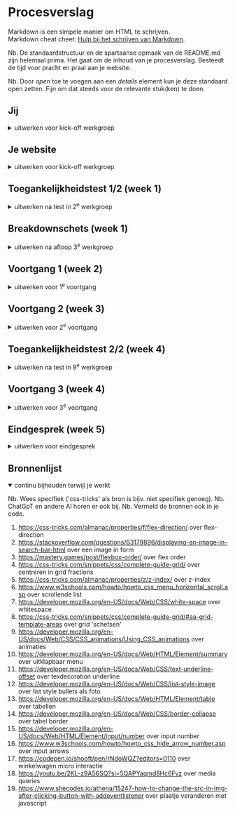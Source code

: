 # Procesverslag
Markdown is een simpele manier om HTML te schrijven.  
Markdown cheat cheet: [Hulp bij het schrijven van Markdown](https://github.com/adam-p/markdown-here/wiki/Markdown-Cheatsheet).

Nb. De standaardstructuur en de spartaanse opmaak van de README.md zijn helemaal prima. Het gaat om de inhoud van je procesverslag. Besteedt de tijd voor pracht en praal aan je website.

Nb. Door *open* toe te voegen aan een *details* element kun je deze standaard open zetten. Fijn om dat steeds voor de relevante stuk(ken) te doen.





## Jij

<details>
  <summary>uitwerken voor kick-off werkgroep</summary>

  ### Auteur:
  Jared Penner

  #### Je startniveau:
  blauw

  #### Je focus:
  responsive
 
</details>





## Je website

<details>
  <summary>uitwerken voor kick-off werkgroep</summary>

  ### Je opdracht:
  https://www.primera.nl/

  #### Screenshot(s) van de eerste pagina (small screen): 
  Home pagina <br>
  <img src="readme-images/primera_home.jpeg" width="375px" alt="De homepagna van de Primera website.">

  #### Screenshot(s) van de tweede pagina (small screen):
  Cadeaubox cadeaukaart met tony chocolonely <br>
  <img src="readme-images/primera_product.png" width="375px" alt="Productpagina van Tony Chocolonly cadeaubox.">
 
</details>



## Toegankelijkheidstest 1/2 (week 1)

<details>
  <summary>uitwerken na test in 2<sup>e</sup> werkgroep</summary>

  ### Bevindingen
  Lijst met je bevindingen die in de test naar voren kwamen:

  * De HTML code heeft veel errors.
  * De lijsten in de code zijn niet correct.
  * De buttons worden aangesproken met een span.
  * Support geen dark mode.
  * Kan de text grootte niet aanpassen.
  * De inlog knop wordt door de screenreeder niet erkend.

  <a href="readme-images/wcag_check_primera.pdf">Ingevulde WCAG checklist over de site van Primera.</a>

</details>



## Breakdownschets (week 1)

<details>
  <summary>uitwerken na afloop 3<sup>e</sup> werkgroep</summary>

  ### de hele pagina: 
  <img src="readme-images/breakdown/breakdownschets_home.jpg" width="375px" alt="breakdown van de hele pagina">

  ### de header: 
  <img src="readme-images/breakdown/breakdownschets_home_header.jpg" width="375px" alt="breakdown van de header van de pagina">

  ### de main: 
  <img src="readme-images/breakdown/breakdownschets_home_main_1.jpg" width="375px" alt="breakdown van het eerste deel van de main"><br>
  <img src="readme-images/breakdown/breakdownschets_home_main_2.jpg" width="375px" alt="breakdown van het tweede deel van de main">

  ### de footer: 
  <img src="readme-images/breakdown/breakdownschets_home_footer.jpg" width="375px" alt="breakdown van de footer van de pagina">

  ### dynamisch deel (bijv menu):
  <img src="readme-images/breakdown/breakdownschets_nav.jpg" width="375px" alt="breakdown van het menu">

  ### de tweede pagina: 
  <img src="readme-images/breakdown/breakdownschets_2e_p.jpg" width="375px" alt="breakdown van de gehele tweede pagina">

</details>





## Voortgang 1 (week 2)

<details>
  <summary>uitwerken voor 1<sup>e</sup> voortgang</summary>

  ### Stand van zaken

  De content van de website in html zetten ging goed met behulp van de breakdown schets. De opdrachten waren handig om kennis weer een beetje op te halen. Verder heb ik de opdrachten opgeslagen zodat ik het later weer kan gebruiken. Nu ik alle content heb ben ik van boven naar beneden bezig met het stijlen van de pagina.

  Het ophalen van de afbeeldingen uit de Primera website lukte niet. De afbeeldingen stonden binnen de before en dan in de css maar kunnen nu wel opgehaald worden. Verder had ik nog wat vragen over de transities. Dit kan veelal met css opgelost worden. Het secondaire menu kan met translate verwijderen en verschijnen.

  <img src="readme-images/ophalen_afbeeldingen.png" alt="screenshot van een geïnspecteerde afbeelding op de site van Primera">

  #### Het menu

  Het maken van een menu dat je kan open klappen, heb ik gedaan met de oefening op codepen. Ik heb met translate het menu uit beeld gebracht en heb deze weer terug laten komen met translate. Om het werkend te maken heb ik javascript gebruikt waar ik onclick gebruikte om functies uit te laten voeren.

  <img src="/readme-images/open_menu.png" alt="screenshot van de knop om het menu te openen" width="375px">
  <img src="/readme-images/open_menu_2.png" alt="screenshot van het menu open geklapt" width="375px">
  <img src="/readme-images/open_menu_html.png" alt="screenshot van de html code van de navigatie" width="375px">
  <img src="/readme-images/open_menu_css.png" alt="screenshot van de css die ik heb gebruikt om het menu vorm te geven" width="375px">
  <img src="/readme-images/open_menu_java.png" alt="screenshot van de javascript code met de functies die worden uitgevoerd" width="375px">


  ### Agenda voor meeting
  samen met je groepje opstellen

  | Jared                                                                                       | student 2          | student 3    | student 4        |
  | ---                                                                                         | ---                | ---          | ---              |
  | Kan een afbeelding in een form?                                                             | ...                | ...          |                  |
  | Kan ik het doorklikken in het menu ook met een transitie doen?                              | ...                | ...          | ...              |
  | Hoe kan ik deze afbeeldingen van de site halen?                                             | ...                | ...          | ...              |
  | Het geanimeerde in de header, is dat met een list?                                          | ...                | ...          | ...              |


  ### Verslag van meeting

  - De readme is goed ingevuld
  - De code ziet er netjes uit
  - Je kan een afbeelding zeker in de form zetten
  - Net zoals je het menu laat verschijnen kan je ook een secundair menu verschijnen en verwijderen
  - De afbeeldingen staan binnen een before en in de css, hieruit kan je ze halen
  - Ja het geanimeerde kan je doen met een list en dan met translate en animate kan je het laten animeren
  - Ik ben goed op weg

</details>





## Voortgang 2 (week 3)

<details>
  <summary>uitwerken voor 2<sup>e</sup> voortgang</summary>

  ### Stand van zaken

  #### grid-area
  Ik wilde dat de tekst en de knop in de grid op dezelfde hoogtte zaten dus gebruikte ik hiervoor align-items maar er veranderde niks.

  <img src="/readme-images/code_grid_align.png" alt="screenshot van de code align-items" width="375px">
  <img src="/readme-images/site_grid_align.png" alt="screenshot van de tekst en button op de site" width="375px">

  Dus had ik hulp gevraagd aan Demi die me als tip gaf om gebruik te maken van grid-area. Dit omdat deze code ervoor zorgt dat ik de elementen in de grid kan verplaatsen.

  <img src="/readme-images/menu_kruis.png" alt="screenshot van het woord 'menu' en het kruisje in een grid op dezelfde hoogtte" width="375px">
  <img src="/readme-images/menu_kruis_code.png" alt="screenshot van de code waar grid-area wordt gebruikt" width="375px">

  #### background image
  Om een icoontje in de zoekbalk te krijgen heb ik gebruikt gemaakt van een backgroundimage. Ik probeerde het eerst in de input te krijgen met flexbox maar dit werkte niet handig. Dus had ik opgezocht hoe anderen dit doen en kwam ik terecht bij Stackoverflow waar ik zag dat iemand het met een background image deed.

  <img src="/readme-images/zoekbalk_image.png" alt="screenshot van de zoekbalk met een vergrootglas icon erin aan de rechterkant" width="375px">
  <img src="/readme-images/zoekbalk_image_code.png" alt="screenshot van de code waar background image gebruikt voor het icon in de zoekbalk" width="375px">

  #### flex-directon
  Verder probeerde ik in de navigatie de tekst onder de icoontjes te zetten met flexbox. Maar ook de icons naast elkaar te zetten. Hiervoor gebruikte ik flex-direction column maar dan werden mijn icons verplaatst naar het midden en uitgerekt.

  <img src="/readme-images/tekst_niet_onder_icon.png" alt="screenshot van iconen en tekst naast elkaar" width="375px">
  <img src="/readme-images/text_icon_flex_mislukt.png" alt="screenshot van uitgerekte iconen in het midden van de pagina" width="375px">
  <img src="/readme-images/text_icon_flex_code.png" alt="screenshot van de code waar flex en flex-direction wordt gebruikt" width="375px">


  ### Agenda voor meeting
  samen met je groepje opstellen

  | Jared                                                             | student 2          | student 3    | student 4        |
  | ---                                                               | ---                | ---          | ---              |
  | Hoe krijg ik de items bovenaan naast elkaar en de tekst onder de icons?                                 | ...                | ...          |                  |
  | Bij het onderste deel van de header probeer ik de items naast elkaar te zetten en de tekts in een lange regel.   | ...                | ...          | ...              |
  | Hoe zou ik een list scrollbaar kunnen maken?                  | ...                | ...          | ...              |
  | Ik probeerde een tweede sectie aan te spreken maar het werkte niet, waarom?               | ...                | ...          | ...              |
  | Hoe kan ik het beste tekst over een image doen i.p.v. translate? | ...                 | ...          | ...             |


  ### Verslag van meeting
  hier na afloop snel de uitkomsten van de meeting vastleggen

  - Voor de eerste vraag kan ik proberen de items in een list te zetten en deze met flex-direction naast elkaar te zetten.
  - Tip: gerbuik liever em of rem dan px omdat deze beter werken met responsiveness.
  - Voor de tweede vraag kan ik kijken of overflow: scroll en eventueel white-space: nowrap.
  - Een list kun je scrollbaar maken met overflow: scroll.
  - Ik gebruikte nth-child inplaats van nth-of-type. Dit werkte niet omdat het tweede kind een article was. Bij nth-of-type gaat hij echt op zoek naar het kind van hetzelfde type.
  - Om tekst over een afbeelding te zetten kan je het best gebruik maken van position absolute. Omdat als je translate gebruikt, blijven deze elementen ook zichtbaar als je het menu opent.

</details>





## Toegankelijkheidstest 2/2 (week 4)

<details>
  <summary>uitwerken na test in 9<sup>e</sup> werkgroep</summary>

  ### Bevindingen
  Lijst met je bevindingen die in de test naar voren kwamen (geef ook aan wat er verbeterd is):

  #### Verbeteringen
  * De HTML code geeft nu maar éen error
  * Voor buttons heb ik het button element gebruikt
  * Viewport zoom is niet disabbeld
  * Voor list items heb ik gebruik gemaakt van ol, ul of li
  * Keyboard focus klopt met de visuele layout

  #### Verbeterpunten
  * Ik ben vergeten een H1 te gerbuiken
  * Er kan nog onder cadeaukaarten iets meer ruimte om te scrollen
  * Darkmode wordt niet gesupport
  * De focusstate is de standaard focusstate ik zou nog een eigen kunnen toevoegen

  <a href="readme-images/wcag_check_2_primera.pdf">Ingevulde WCAG checklist over de site van Primera.</a>

</details>





## Voortgang 3 (week 4)

<details>
  <summary>uitwerken voor 3<sup>e</sup> voortgang</summary>

  ### Stand van zaken

  #### Cadeaufolder
  Het opmaken van de cadeaufolder sectie ging erg goed. Ik heb flex en order gerbuikt om de afbeelding bovenaan te zetten. Verder heb ik vooral gebruik gemaakt van padding, font-size en font-family om de sectie op te maken.

  <img src="/readme-images/cadeaufolder_g.png" alt="Een screenshot van de website van een iPhone mockup met tekst en een knop" width="375px">
  <img src="/readme-images/cadeaufolder_code.png" alt="Een screenshot van de code van de opmaak voor de sectie van de cadeaufolder" width="375px">

  #### Iconen boven aan de pagina
  De iconen boven aan de pagina wilden nu wel naast elkaar staan, maar de ruimte ertussen verschilde. Ik heb dit probleem proberen op te lossen met justify-content, img padding en width maar geen van deze werkte. Uiteindelijk heb ik niet zo moeilijk gedacht en heb ik text-align center geprobeerd wat werkte.

  <img src="/readme-images/topnavfout.png" alt="screenshot van iconen die naast elkaar staan met ongelijke witruimte ertussen" width="375px">
  <img src="/readme-images/topnavcode.png" alt="screenshot van de code text-align center" width="375px">
  <img src="/readme-images/topnavgoed.png" alt="screenshot van iconen die naast elkaar staan met gelijke witruimte ertussen" width="375px">

  #### Geanimeerde lijst
  De lijst onder in mijn header moest als uitgestrekte regels naast elkaar staan. Dit wilde ik doen doormiddel van flex en felx-direction. Wanneer ik dit deed kwamen de list items wel naast elkaar te staan, maar de regels waren niet uitgestrekt. Demi zei dat ik dit kon proberen op te lossen met overflow scroll en evt. white-space nowrap dus heb ik dit geprobeerd. Om ze dan naast elkaar te krijgen heb ik gebruik gemaakt van een inline-block dat ervoor zorgt dat de list items niet zomaar meer verticale ruimte innemen.

  <img src="/readme-images/list_header.png" alt="screenshot van list items naast elkaar gepropt" width="375px">
  <img src="/readme-images/list_header_c.png" alt="screenshot van de code overflow, white-space en inline-block" width="375px">
  <img src="/readme-images/list_header_g.png" alt="screenshot van list items gestrekt naast elkaar" width="375px">

  De lijst heb ik geanimeerd in de css met behulp van Mozilla. Door de animation iteration op infinity te zetten, blijft de animatie zich constant afspelen. Met keyframes heb aangegeven waar de elementen heen moeten animeren. In mijn geval moest de animatie constant naar links verplaatsen. Dit gebeurde echter niet. De animatie scrolde aan het einde weer terug naar rechts om bij het begin te komen. Dit kwam omdat ik de eindpositie van de animatie weer op 0 had gezet. Dus heb ik deze veranderd en ik heb de animation fill mode naar forward gezet. Hierdoor zou de animatie constant voorwaards moeten gaan.

  <img src="/readme-images/animatie_eerst.png" alt="screenshot van de code waar ik de eind positie op 0 is" width="375px">
  <img src="/readme-images/animatie_juist.png" alt="screenshot van de code waar animation fill mode foreward is gebruikt en de animatie niet een eindpositie van 0 heeft" width="375px">

  Nu deed de animatie het goed alleen moest ik er nog voor zorgen dat hij een aantal seconde still bleef staan. Dit heb ik gedaan door de animatie een duur te geven van 20 secondes en de positie tussen 30 procent hetzelfde te houden. Hierdoor blijft de animatie dus een aantal seconde stil staan voor een aantal secondes.

  <img src="/readme-images/animatie_met_pauze.png" alt="screenshot van de code waar ik de positie om de 30 procent gelijk houdt" width="375px"> 

  #### Icon naast tekst
  Bij de cadeauzoeker wilde ik het icoontje van het vergrootglas naast de header zetten door middel van een grid. Op CSS tricks zag ik dat hier een manier voor was door de grid een soort van te schetsen. Hiervoor gaf ik eerst met grid-area elk onderdeel wat in de grid zit een eigen naam. Vervolgens heb ik in de sectie waar ik de grid heb geplaatst grid-template-areas gebruikt om de grid te 'schetsen'. Ik gaf een rij aan met aanhalingstekens en in elke column zette ik de naam van het element dat ik daar wilde hebben.

  <img src="/readme-images/cadeauzoeker _icon_fout.png" alt="screenshot van vergrootglas icon dat onder de header staat" width="375px">
  <img src="/readme-images/cadeauzoeker_icon_code.png" alt="screenshot van code waar ik grid-area gebruik" width="375px">
  <img src="/readme-images/cadeauzoeker_icon_goed.png" alt="screenshot van vergrootglas icon dat naast de header staat" width="375px">

  #### Z-index
  Omdat ik position absolute heb gebruikt om tekst over plaatjes te krijgen, bleef deze tekst ook zichtbaar als ik mijn menu open klapte. Om dit op te lossen heb ik gebruik gemaakt van de z-index. Hiermee zeg ik op welke layer mijn element moet zijn. Door het menu een z-index van één te geven, zeg ik dus dat het menu boven alle andere elementen zichtbaar moet zijn.

  <img src="/readme-images/z_index.png" alt="screenshot van tekst op het uitgeklapte menu" width="375px">
  <img src="/readme-images/z_index_code.png" alt="screenshot van de z-index code in css" width="375px">

  #### Margin-left
  In mijn menu wilde graag de iconen naast de tekst helemaal aan de rechter kant hebben. Dit probeerde ik door gebruikk te maken van justify-content en text-align. Dit werkte niet dus moest ik een andere manier gebruiken. Eerder in de les hadden we een soort gelijk probleem behandeld en deze hadden we opgelost door gebruik te maken van margin auto. Margin auto geeft een zo veel mogelijke margin aan een element. In mijn geval heb ik margin-left gebruikt omdat ik mijn iconen aan de rechterkant wilde hebben.

  <img src="/readme-images/nav_pijl_fout.png" alt="screenshot van het menu waar het icoontje tegen de tekst aan zit" width="375px">
  <img src="/readme-images/nav_pijl_f_code.png" alt="screenshot van de code waar ik justify-content flex-end gebruik" width="375px">
  <img src="/readme-images/nav_pijl_g.png" alt="screenshot van ht menu waar het icoontje aan de rechterkant van het scherm staat" width="375px">
  <img src="/readme-images/nav_pijl_g_code.png" alt="screenshot van de code waar margin-left auto wordt gebruikt" width="375px">

  #### Image in grid
  In de footer van mijn pagina heb ik bij de sectie 'kunnen we helpen' gebruik gemaakt van een grid om de plaatjes naast de tekst te krijgen. Dit lukte alleen de plaatjes zaten tegen de rand van het scherm aan. Dit heb ik makkelijk kunnen oplossen door gebruik te maken van justify-self center.

  <img src="/readme-images/helpen_icons_f.png" alt="screenshot van plaatjes die tegen de rand van de pagina zitten" width="375px">
  <img src="/readme-images/helpen_icons_g.png" alt="screenshot van de plaatjes die meer van de kant af zitten" width="375px">
  <img src="/readme-images/helpen_icons_code.png" alt="screenshot van de code waar justify-self center wordt gebruikt" width="375px">

  #### Screenreader
  Ik ben mijn site gaan testen met een screenreader, dit ging vooral goed het enige probleem is dat de screenreader ook de elementen uit het menu voor las ookal was deze gesloten. Dit heb ik kunnen op lossen door area-hidden te gebruiken. In javascript heb ik dan door middel van een queryselector deze aan of uit laten zetten.

  <img src="/readme-images/menu_voice_html.png" alt="screenshot van de html waar ik area-hidden heb gebruikt" width="375px">
  <img src="/readme-images/java_menu_voice.png" alt="screenshot van de code in javascript waar ik met een function area-hidden op true of false zet" width="375px">

  #### Uitklapbaar menu
  In de footer van mijn site heb ik een uitklapbaar menu gemaakt. Hier wilde ik net als eerder de iconen aan de rechterkant van het scherm en de tekst links. Dit probeerde ik te doen met align-items maar dit werkte niet. Dus ik heb gedaan wat ik eerder ook al heb gedaan en gebruikt gemaakt van margin-left auto en justify-content flex-start. Met margin auto zorgde ik ervoor dat er automatisch zo veel mogelijk ruimte tussen de elementen zit. Met flex-start zorgde ik ervoor dat de tekst aan de linker kant bleef staan.

  <img src="/readme-images/pijltje_fout.png" alt="screenshot waar de icoontjes links tegen de teskt aan staan" width="375px">
  <img src="/readme-images/pijltje_code_fout.png" alt="screenshot van de code waar align items wordt gebruikt" width="375px">
  <img src="/readme-images/pijltje_goed.png" alt="screenshot waar de icoontjes rechts staan en de tekst links staat.t" width="375px">
  <img src="/readme-images/pijltje_code_goed.png" alt="screenshot van de code waar justify content en margin auto wordt gebruikt" width="375px">

  Om het menu dan ook daadwerkelijk uitklapbaar te maken heb ik details en summery. In de detail heb ik per menu de bijbehoorende content gezet en in de summery de heb ik neergezet wat er op het menu moest komen te staan.

  <img src="/readme-images/uitklap_g.png" alt="screenshot van de html waar details en summery wordt gebruikt" width="375px"> 
  <img src="/readme-images/uitgeklapt.png" alt="screenshot van de site waar het menu 'klantenservice' is uitgeklapt." width="375px">

  #### winkelmand
  Om het te laten lijken of er iets in de winkelmand zit, heb ik eerst een bolletje moeten maken waar de gebruiker feedback krijgt van hoeveel er in hun mand zit. Dit heb ik gedaan door bij de html een p element in de a element te zetten met de waarde 0. Dit p element heb ik vervolgens in de css opgemaakt.

  <img src="/readme-images/winkelmand_eerst.png" alt="screenshot van het winkelmand icoon zonder feedback" width="375px">
  <img src="/readme-images/winkelmand_css.png" alt="screenshot van de css van de opmaak van het p element" width="375px">
  <img src="/readme-images/winkelmand_g.png" alt="screenshot van het winkelmand icoon met feedback" width="375px">

  Hierna heb ik er een micro interactie van gemaakt met hulp van javascript. Ik heb dit gedaan met behulp van oefening 3 over animaties van codepen. In de javascript roep ik de button aan dat een functie moet uitvoeren als je erop klikt. In de functie haal ik het p element op en zeg ik dat het aantal in het element moet veranderen naar een nieuw aantal (+1).

  <img src="/readme-images/winkelmand_java.png" alt="screenshot van de javascript dat zorgt voor een werkende micro interactie" width="375px">
  <img src="/readme-images/winkelmand_+1.png" alt="screenshot van het winkelmand icoon na het klikken van de button" width="375px">

  #### Aantal
  Op de tweede pagina kan de gebruiker kiezen hoeveel van dat product ze in hun winkelmand willen doen. Dit kunnen ze doen via het input element. In de html heb ik input type number toegevoegd. Dit is een speciaal input veld voor nummers. Omdat je niet een negatief getal kan toevoegen aan je winkelmand heb ik een minimum waarde toegevoegd. Ook heb ik een value toegevoegd dat als standaard waarde dient.

  <img src="/readme-images/input_number_code.png" alt="screenshot van de code waar de instellingen voor de input staan weergegeven" width="375px">
  <img src="/readme-images/input_number.png" alt="sreenshot van de een inputveld op de site" width="375px">

  Hierna ben ik bezig geweest met de opmaak van het veld. In de html heb ik twee plaatjes toegevoegd. In de css heb ik voor beide de plaatjes en de input een opmaak toegevoegd. Het is me alleen nog niet gelukt om de pijltjes in het veld weg te halen.

  <img src="/readme-images/input_nummer_css.png" alt="screenshot van de css code met de opmaak voor de plaatjes en het input veld" width="375px">
  <img src="/readme-images/input_arrows.png" alt="screenshot van het input veld op de website" width="375px">


  #### responsive cadeaufolder
  Wanneer het scherm groter wordt, moet bij de cadeaufolder de afbeelding naast de tekst en de tekst onder elkaar. Dit wilde ik doen met een grid en gebruikte daarvoor grid-area. Ik snapte niet zo goed waarom het niet werkte.

  <img src="/readme-images/media_folder_css.png" alt="screenshot van de css code waar ik grid area gebruik" width="375px">
  <img src="/readme-images/media_folder.png" alt="screenshot van de elementen die over elkaar heen staan" width="375px">


  #### plaatje veranderen met java
  Ik wilde graag een image veranderen als een details element werd geopend. Dit probeerde ik met javascript en een bron. Helaas werkte dit niet voor mij en bleef het plaatje hetzelfde.

  <img src="/readme-images/plaatje_verander.png" alt="screenshot van javascript waarmee ik een plaatje probeerde te veranderen" width="375px">



  ### Agenda voor meeting
  samen met je groepje opstellen

  | Jared                                                                                       | student 2          | student 3    | student 4        |
  | ---                                                                                         | ---                | ---          | ---              |
  | De fonts doen het niet als ik mijn site open vanuit github                                  | ...                | ...          |                  |
  | Hoe krijg ik in het menu de pijltjes helemaal rechts?                                       | ...                | ...          | ...              |
  | Kan ik niet liever een andere tweede pagina doen?                                           | ...                | ...          | ...              |



  ### Verslag van meeting
  hier na afloop snel de uitkomsten van de meeting vastleggen

  - De eerste pagina is zo goed als af!
  - De font in github doet het niet omdat ik bij de src niet puntjes voor de slash zette.
  - In het menu kun je margin-left auto gebruiken in plaats van justify content.
  - Het selecteren van de prijs op de tweede pagina kan lastig zijn want het wordt al snel ingewikkeld. Je zou eventueel een iets makkelijkere pagina kunnen doen.
  - Micro animaties en responsiveness moet nog gedaan worden.
  - Verslag wordt goed bijgehouden.

</details>





## Eindgesprek (week 5)

<details>
  <summary>uitwerken voor eindgesprek</summary>

  ### Je uitkomst - karakteristiek screenshots:
  <a href="readme-images/result.pdf">Pdf van de home pagina</a>

  <a href="readme-images/result2.pdf">Pdf van de tweede pagina</a>


  ### Dit ging goed/Heb ik geleerd: 
  Ik heb bij dit vak geleerd hoe je een grid kan gebruiken voor de opmaak van je site. Ook heb ik geleerd dat je een site responsive kan maken door middel van media queries.

  <img src="readme-images/cadeauzoeker_icon_code.png" width="375px" alt="screenshot van gebrik van grid in de css">
  <img src="readme-images/mediaq.png" alt="screenschot van een media query" width="375px">


  ### Dit was lastig/Is niet gelukt:
  De site volledig responsive maken is mij niet gelukt. Ook is het mij niet gelukt om de input number te koppelen aan de micro interactie en is het me niet gelukt om de plaatjes naast de input klikbaar te maken. Ook is het me niet gelukt om een plaatje te veranderen door middel van java script.


  <img src="/readme-images/media_folder.png" alt="screenshot van de elementen die over elkaar heen staan" width="375px">
  <img src="/readme-images/input_nummer_css.png" alt="screenshot van de css code met de opmaak voor de plaatjes en het input veld" width="375px">
  <img src="/readme-images/plaatje_verander.png" alt="screenshot van javascript waarmee ik een plaatje probeerde te veranderen" width="375px">
</details>





## Bronnenlijst

<details open>
  <summary>continu bijhouden terwijl je werkt</summary>

  Nb. Wees specifiek ('css-tricks' als bron is bijv. niet specifiek genoeg). 
  Nb. ChatGpT en andere AI horen er ook bij.
  Nb. Vermeld de bronnen ook in je code.

  1. https://css-tricks.com/almanac/properties/f/flex-direction/ over flex-direction
  2. https://stackoverflow.com/questions/63179896/displaying-an-image-in-search-bar-html over een image in form
  3. https://mastery.games/post/flexbox-order/ over flex order
  4. https://css-tricks.com/snippets/css/complete-guide-grid/ over centreren in grid fractions
  5. https://css-tricks.com/almanac/properties/z/z-index/ over z-index
  6. https://www.w3schools.com/howto/howto_css_menu_horizontal_scroll.asp over scrollende list
  7. https://developer.mozilla.org/en-US/docs/Web/CSS/white-space over whitespace
  8. https://css-tricks.com/snippets/css/complete-guide-grid/#aa-grid-template-areas over grid 'schetsen'
  9. https://developer.mozilla.org/en-US/docs/Web/CSS/CSS_animations/Using_CSS_animations over animaties
  10. https://developer.mozilla.org/en-US/docs/Web/HTML/Element/summary over uitklapbaar menu
  11. https://developer.mozilla.org/en-US/docs/Web/CSS/text-underline-offset over texdecoration underline
  12. https://developer.mozilla.org/en-US/docs/Web/CSS/list-style-image over list style bullets als foto
  13. https://developer.mozilla.org/en-US/docs/Web/HTML/Element/table over tabellen
  14. https://developer.mozilla.org/en-US/docs/Web/CSS/border-collapse over tabel border
  15. https://developer.mozilla.org/en-US/docs/Web/HTML/Element/input/number over input number
  16. https://www.w3schools.com/howto/howto_css_hide_arrow_number.asp over input arrows
  17. https://codepen.io/shooft/pen/rNdoWQZ?editors=0110 over winkelwagen micro interactie
  18. https://youtu.be/2KL-z9A56SQ?si=5QAPYaqmd8Hc6Fvz over media queries
  19. https://www.shecodes.io/athena/15247-how-to-change-the-src-in-img-after-clicking-button-with-addeventlistener over plaatje veranderen met javascript

</details>